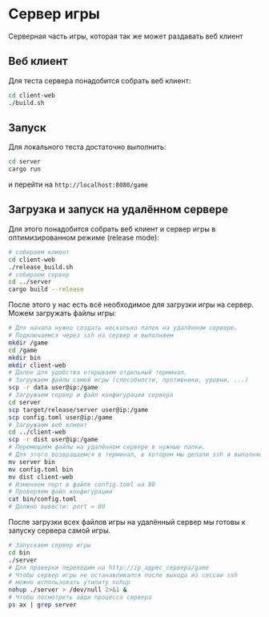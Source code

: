 # Сервер игры

Серверная часть игры, которая так же может раздавать
веб клиент

## Веб клиент

Для теста сервера понадобится собрать веб клиент:

```bash
cd client-web
./build.sh
```


## Запуск

Для локального теста достаточно выполнить:

```bash
cd server
cargo run
```

и перейти на `http://localhost:8080/game`


## Загрузка и запуск на удалённом сервере

Для этого понадобится собрать веб клиент и сервер игры
в оптимизированном режиме (release mode):

```bash
# собираем клиент
cd client-web
./release_build.sh
# собираем сервер
cd ../server
cargo build --release
```

После этого у нас есть всё необходимое для загрузки игры на сервер.
Можем загружать файлы игры:

```bash
# Для начала нужно создать несколько папок на удалённом сервере.
# Подключаемся через ssh на сервер и выполняем
mkdir /game
cd /game
mkdir bin
mkdir client-web
# Далее для удобства открываем отдельный терминал.
# Загружаем файлы самой игры (способности, противники, уровни, ...)
scp -r data user@ip:/game
# Загружаем сервер и файл конфигурации сервера
cd server
scp target/release/server user@ip:/game
scp config.toml user@ip:/game
# Загружаем веб клиент
cd ../client-web
scp -r dist user@ip:/game
# Перемещаем файлы на удалённом сервере в нужные папки.
# Для этого возвращаемся в терминал, в котором мы делали ssh и выполняем:
mv server bin
mv config.toml bin
mv dist client-web
# Изменяем порт в файле config.toml на 80
# Проверяем файл конфигурации
cat bin/config.toml 
# Должно вывести: port = 80
```

После загрузки всех файлов игры на удалённый сервер мы готовы к запуску
сервера самой игры. 

```bash
# Запускаем сервер игры
cd bin
./server
# Для проверки переходим на http://ip_адрес_сервера/game
# Чтобы сервер игры не останавливался после выхода из сессии ssh
# можно использовать утилиту nohup
nohup ./server > /dev/null 2>&1 &
# Чтобы посмотреть айди процесса сервера
ps ax | grep server
